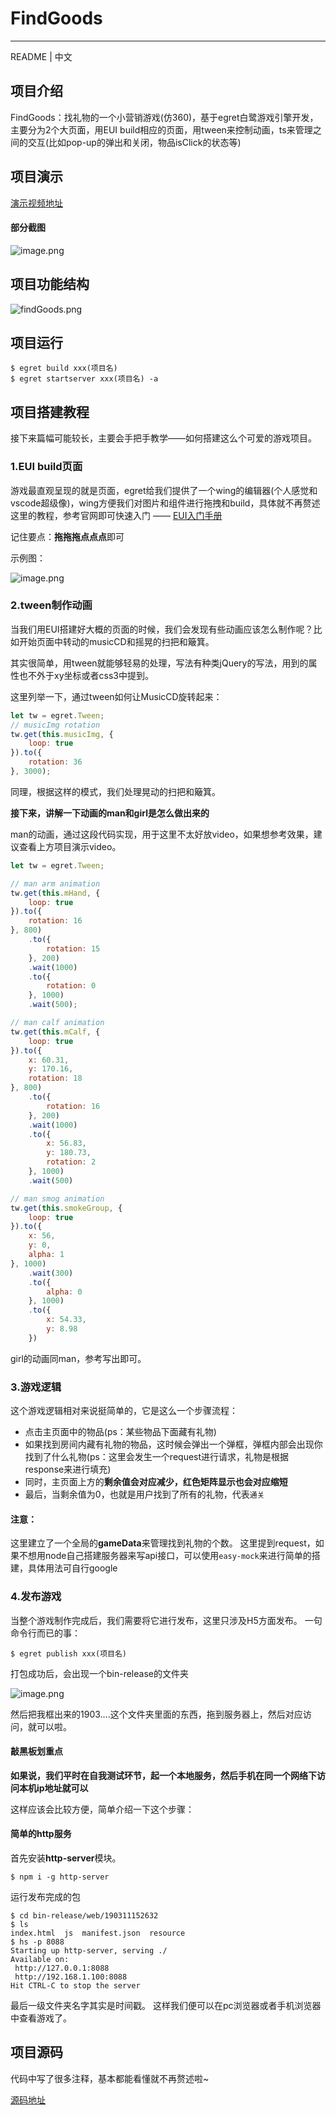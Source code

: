 # FindGoods

-----
README | 中文

## 项目介绍

FindGoods：找礼物的一个小营销游戏(仿360)，基于egret白鹭游戏引擎开发，主要分为2个大页面，用EUI build相应的页面，用tween来控制动画，ts来管理之间的交互(比如pop-up的弹出和关闭，物品isClick的状态等)

## 项目演示

[演示视频地址](http://m.iqiyi.com/s/19s6y9vzqh.html?p1=2_22_222&social_platform=link)

#### 部分截图

![image.png](https://upload-images.jianshu.io/upload_images/3378252-dcf011168244bd9e.png?imageMogr2/auto-orient/strip%7CimageView2/2/w/5000)

## 项目功能结构

![findGoods.png](https://upload-images.jianshu.io/upload_images/3378252-8caad8144849391e.png?imageMogr2/auto-orient/strip%7CimageView2/2/w/1240)

## 项目运行

```shell
$ egret build xxx(项目名)
$ egret startserver xxx(项目名) -a
```

## 项目搭建教程

接下来篇幅可能较长，主要会手把手教学——如何搭建这么个可爱的游戏项目。

### 1.EUI build页面

游戏最直观呈现的就是页面，egret给我们提供了一个wing的编辑器(个人感觉和vscode超级像)，wing方便我们对图片和组件进行拖拽和build，具体就不再赘述这里的教程，参考官网即可快速入门 —— [EUI入门手册](https://developer.egret.com/cn/article/index/id/518)

记住要点：**拖拖拖点点点**即可

示例图：

![image.png](https://upload-images.jianshu.io/upload_images/3378252-f2221ee7abedbb48.png?imageMogr2/auto-orient/strip%7CimageView2/2/w/1240)


### 2.tween制作动画

当我们用EUI搭建好大概的页面的时候，我们会发现有些动画应该怎么制作呢？比如开始页面中转动的musicCD和摇晃的扫把和簸箕。

其实很简单，用tween就能够轻易的处理，写法有种类jQuery的写法，用到的属性也不外于xy坐标或者css3中提到。

这里列举一下，通过tween如何让MusicCD旋转起来：

```js
let tw = egret.Tween;
// musicImg rotation
tw.get(this.musicImg, {
    loop: true
}).to({
    rotation: 36
}, 3000);
```
同理，根据这样的模式，我们处理晃动的扫把和簸箕。

**接下来，讲解一下动画的man和girl是怎么做出来的**

man的动画，通过这段代码实现，用于这里不太好放video，如果想参考效果，建议查看上方项目演示video。
```js
let tw = egret.Tween;

// man arm animation
tw.get(this.mHand, {
    loop: true
}).to({
    rotation: 16
}, 800)
    .to({
        rotation: 15
    }, 200)
    .wait(1000)
    .to({
        rotation: 0
    }, 1000)
    .wait(500);

// man calf animation
tw.get(this.mCalf, {
    loop: true
}).to({
    x: 60.31,
    y: 170.16,
    rotation: 18
}, 800)
    .to({
        rotation: 16
    }, 200)
    .wait(1000)
    .to({
        x: 56.83,
        y: 180.73,
        rotation: 2
    }, 1000)
    .wait(500)

// man smog animation
tw.get(this.smokeGroup, {
    loop: true
}).to({
    x: 56,
    y: 0,
    alpha: 1
}, 1000)
    .wait(300)
    .to({
        alpha: 0
    }, 1000)
    .to({
        x: 54.33,
        y: 8.98
    })
```
girl的动画同man，参考写出即可。

### 3.游戏逻辑

这个游戏逻辑相对来说挺简单的，它是这么一个步骤流程：

- 点击主页面中的物品(ps：某些物品下面藏有礼物)
- 如果找到房间内藏有礼物的物品，这时候会弹出一个弹框，弹框内部会出现你找到了什么礼物(ps：这里会发生一个request进行请求，礼物是根据response来进行填充)
- 同时，主页面上方的**剩余值会对应减少，红色矩阵显示也会对应缩短**
- 最后，当剩余值为0，也就是用户找到了所有的礼物，代表`通关`

#### 注意：

这里建立了一个全局的**gameData**来管理找到礼物的个数。
这里提到request，如果不想用node自己搭建服务器来写api接口，可以使用`easy-mock`来进行简单的搭建，具体用法可自行google

### 4.发布游戏

当整个游戏制作完成后，我们需要将它进行发布，这里只涉及H5方面发布。
一句命令行而已的事：

```cli
$ egret publish xxx(项目名)
```
打包成功后，会出现一个bin-release的文件夹

![image.png](https://upload-images.jianshu.io/upload_images/3378252-47ed28e4a160a509.png?imageMogr2/auto-orient/strip%7CimageView2/2/w/1240)

然后把我框出来的1903....这个文件夹里面的东西，拖到服务器上，然后对应访问，就可以啦。

#### 敲黑板划重点

**如果说，我们平时在自我测试环节，起一个本地服务，然后手机在同一个网络下访问本机ip地址就可以**

这样应该会比较方便，简单介绍一下这个步骤：

#### 简单的http服务

首先安装**http-server**模块。

```cli
$ npm i -g http-server
```
运行发布完成的包
```cli
$ cd bin-release/web/190311152632
$ ls
index.html  js  manifest.json  resource
$ hs -p 8088
Starting up http-server, serving ./
Available on:
 http://127.0.0.1:8088
 http://192.168.1.100:8088
Hit CTRL-C to stop the server
```
最后一级文件夹名字其实是时间戳。
这样我们便可以在pc浏览器或者手机浏览器中查看游戏了。

## 项目源码

代码中写了很多注释，基本都能看懂就不再赘述啦~

[源码地址](https://github.com/zhangjing9898/findGoods)




